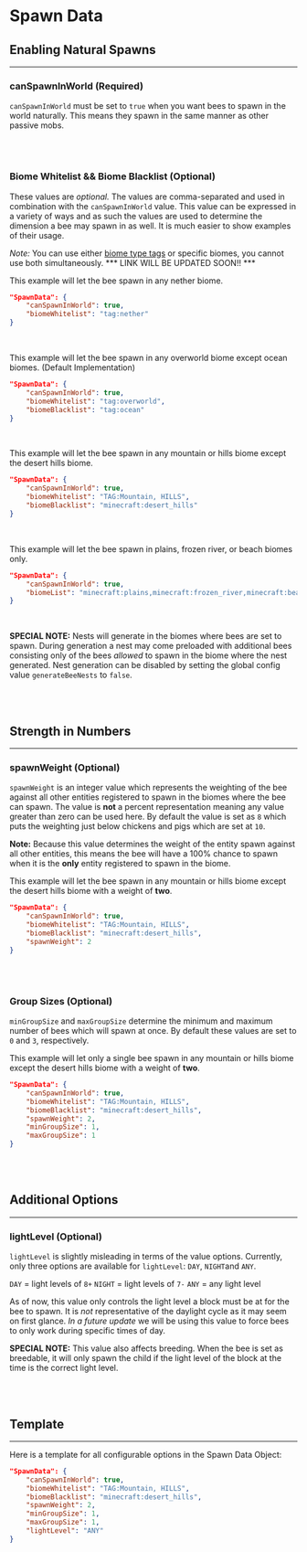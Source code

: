 # **Spawn Data**

## **Enabling Natural Spawns**
***


### **canSpawnInWorld** (Required)

`canSpawnInWorld` must be set to `true` when you want bees to spawn in the world naturally. This means they spawn in the same manner as other passive mobs.

<br>
<br>

### **Biome Whitelist && Biome Blacklist** (Optional)

These values are *optional.* The values are comma-separated and used in combination with the `canSpawnInWorld` value. This value can be expressed in a variety of ways and as such the values are used to determine the dimension a bee may spawn in as well. It is much easier to show examples of their usage.

*Note:* You can use either [biome type tags](https://github.com/Resourceful-Bees/ResourcefulBees/wiki/Biome-Tags) or specific biomes, you cannot use both simultaneously.
*** LINK WILL BE UPDATED SOON!! ***

This example will let the bee spawn in any nether biome.
```json
"SpawnData": {
	"canSpawnInWorld": true,
	"biomeWhitelist": "tag:nether"
}
```
<br>

This example will let the bee spawn in any overworld biome except ocean biomes. (Default Implementation)
```json
"SpawnData": {
	"canSpawnInWorld": true,
	"biomeWhitelist": "tag:overworld",
	"biomeBlacklist": "tag:ocean"
}
```
<br>

This example will let the bee spawn in any mountain or hills biome except the desert hills biome.
```json
"SpawnData": {
	"canSpawnInWorld": true,
	"biomeWhitelist": "TAG:Mountain, HILLS",
	"biomeBlacklist": "minecraft:desert_hills"
}
```
<br>

This example will let the bee spawn in plains, frozen river, or beach biomes only.
```json
"SpawnData": {
	"canSpawnInWorld": true,
	"biomeList": "minecraft:plains,minecraft:frozen_river,minecraft:beach"
}
```
<br>

**SPECIAL NOTE:** Nests will generate in the biomes where bees are set to spawn. During generation a nest may come preloaded with additional bees consisting only of the bees *allowed* to spawn in the biome where the nest generated. Nest generation can be disabled by setting the global config value `generateBeeNests` to `false`.

<br>
<br>

## **Strength in Numbers**
***

### **spawnWeight** (Optional)

`spawnWeight` is an integer value which represents the weighting of the bee against all other entities registered to spawn in the biomes where the bee can spawn. The value is **not** a percent representation meaning any value greater than zero can be used here. By default the value is set as `8` which puts the weighting just below chickens and pigs which are set at `10`.

**Note:** Because this value determines the weight of the entity spawn against all other entities, this means the bee will have a 100% chance to spawn when it is the **only** entity registered to spawn in the biome.

This example will let the bee spawn in any mountain or hills biome except the desert hills biome with a weight of **two**.
```json
"SpawnData": {
	"canSpawnInWorld": true,
	"biomeWhitelist": "TAG:Mountain, HILLS",
	"biomeBlacklist": "minecraft:desert_hills",
	"spawnWeight": 2
}
```

<br>
<br>

### **Group Sizes** (Optional)

`minGroupSize` and `maxGroupSize` determine the minimum and maximum number of bees which will spawn at once. By default these values are set to `0` and `3`, respectively.

This example will let only a single bee spawn in any mountain or hills biome except the desert hills biome with a weight of **two**.
```json
"SpawnData": {
	"canSpawnInWorld": true,
	"biomeWhitelist": "TAG:Mountain, HILLS",
	"biomeBlacklist": "minecraft:desert_hills",
	"spawnWeight": 2,
	"minGroupSize": 1,
	"maxGroupSize": 1
}
```

<br>
<br>

## **Additional Options**
***

### **lightLevel** (Optional)

`lightLevel` is slightly misleading in terms of the value options. Currently, only three options are available for `lightLevel`: `DAY`, `NIGHT`and `ANY`.

`DAY` = light levels of `8+`
`NIGHT` = light levels of `7-`
`ANY` = any light level

As of now, this value only controls the light level a block must be at for the bee to spawn. It is *not* representative of the daylight cycle as it may seem on first glance. *In a future update* we will be using this value to force bees to only work during specific times of day.

**SPECIAL NOTE:** This value also affects breeding. When the bee is set as breedable, it will only spawn the child if the light level of the block at the time is the correct light level.

<br>
<br>

## **Template**
***

Here is a template for all configurable options in the Spawn Data Object:

```json
"SpawnData": {
	"canSpawnInWorld": true,
	"biomeWhitelist": "TAG:Mountain, HILLS",
	"biomeBlacklist": "minecraft:desert_hills",
	"spawnWeight": 2,
	"minGroupSize": 1,
	"maxGroupSize": 1,
	"lightLevel": "ANY"
}
```
<!--stackedit_data:
eyJoaXN0b3J5IjpbLTE5MjExODE5NjMsMTkyODk1NzIwNywxNj
g0NjMzMDcxXX0=
-->
